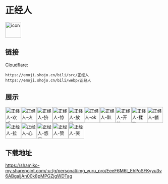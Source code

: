 # 正经人
<img src="https://emoji.shojo.cn/bili/src/正经人/icon.png" width="50" height="50" alt="icon">

## 链接
Cloudflare:
```
https://emoji.shojo.cn/bili/src/正经人
https://emoji.shojo.cn/bili/webp/正经人
```
## 展示
<img src="https://emoji.shojo.cn/bili/src/正经人/正经人-欢呼.png" width="50" height="50" alt="正经人-欢呼"><img src="https://emoji.shojo.cn/bili/src/正经人/正经人-火.png" width="50" height="50" alt="正经人-火"><img src="https://emoji.shojo.cn/bili/src/正经人/正经人-挤.png" width="50" height="50" alt="正经人-挤"><img src="https://emoji.shojo.cn/bili/src/正经人/正经人-惊.png" width="50" height="50" alt="正经人-惊"><img src="https://emoji.shojo.cn/bili/src/正经人/正经人-放屁.png" width="50" height="50" alt="正经人-放屁"><img src="https://emoji.shojo.cn/bili/src/正经人/正经人-ok.png" width="50" height="50" alt="正经人-ok"><img src="https://emoji.shojo.cn/bili/src/正经人/正经人-趴.png" width="50" height="50" alt="正经人-趴"><img src="https://emoji.shojo.cn/bili/src/正经人/正经人-开始.png" width="50" height="50" alt="正经人-开始"><img src="https://emoji.shojo.cn/bili/src/正经人/正经人-揉脸.png" width="50" height="50" alt="正经人-揉脸"><img src="https://emoji.shojo.cn/bili/src/正经人/正经人-躺.png" width="50" height="50" alt="正经人-躺"><img src="https://emoji.shojo.cn/bili/src/正经人/正经人-拉.png" width="50" height="50" alt="正经人-拉"><img src="https://emoji.shojo.cn/bili/src/正经人/正经人-心.png" width="50" height="50" alt="正经人-心"><img src="https://emoji.shojo.cn/bili/src/正经人/正经人-悠闲.png" width="50" height="50" alt="正经人-悠闲"><img src="https://emoji.shojo.cn/bili/src/正经人/正经人-赞.png" width="50" height="50" alt="正经人-赞"><img src="https://emoji.shojo.cn/bili/src/正经人/正经人-哭.png" width="50" height="50" alt="正经人-哭">

## 下载地址

https://shamiko-my.sharepoint.com/:u:/g/personal/img_yuru_pro/EeeF6M6t_EhPoSFKyyu3v6ABgaljAn00k8pMPGZjgWDTag